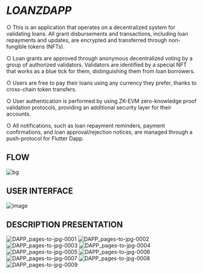 # *LOANZDAPP*  

○ This is an application that operates on a decentralized system for validating loans. All grant disbursements and transactions, including loan repayments and updates, are encrypted and transferred through non-fungible tokens (NFTs). 

○ Loan grants are approved through anonymous decentralized voting by a group of authorized validators. Validators are identified by a special NFT that works as a blue tick for them, distinguishing them from loan borrowers. 

○ Users are free to pay their loans using any currency they prefer, thanks to cross-chain token transfers. 

○ User authentication is performed by using ZK-EVM zero-knowledge proof validation protocols, providing an additional security layer for their accounts. 

○ All notifications, such as loan repayment reminders, payment confirmations, and loan approval/rejection notices, are managed through a push-protocol for Flutter Dapp.


## FLOW
![bg](https://github.com/Tanmaydeep-Singh/loanzdaap-ETHIndia/assets/92568870/f37ff4a9-6a49-4742-a133-b524d2c6ac38)


## USER INTERFACE
![image](https://github.com/Tanmaydeep-Singh/loanzdaap-ETHIndia/assets/92568870/2bac4f43-e454-44f6-b02e-959bde9d0115)

## DESCRIPTION PRESENTATION
![DAPP_pages-to-jpg-0001](https://github.com/Tanmaydeep-Singh/loanzdaap-ETHIndia/assets/92568870/eeaf3f15-9b1c-45e1-9703-0137ed51eaaa)
![DAPP_pages-to-jpg-0002](https://github.com/Tanmaydeep-Singh/loanzdaap-ETHIndia/assets/92568870/4282121e-4061-48de-adaf-47ad73fd5872)
![DAPP_pages-to-jpg-0003](https://github.com/Tanmaydeep-Singh/loanzdaap-ETHIndia/assets/92568870/4c3dacc4-ab81-47e1-8559-92a0eaf68867)
![DAPP_pages-to-jpg-0004](https://github.com/Tanmaydeep-Singh/loanzdaap-ETHIndia/assets/92568870/19097668-6ae9-4871-930a-6fb10691c52b)
![DAPP_pages-to-jpg-0005](https://github.com/Tanmaydeep-Singh/loanzdaap-ETHIndia/assets/92568870/dfd94150-a69b-4516-ac83-6a508782e259)
![DAPP_pages-to-jpg-0006](https://github.com/Tanmaydeep-Singh/loanzdaap-ETHIndia/assets/92568870/142e890f-4dc6-4d6d-8c05-cb1243102feb)
![DAPP_pages-to-jpg-0007](https://github.com/Tanmaydeep-Singh/loanzdaap-ETHIndia/assets/92568870/d8ed8e97-2735-4efb-9b00-0eb2bbd7dad4)
![DAPP_pages-to-jpg-0008](https://github.com/Tanmaydeep-Singh/loanzdaap-ETHIndia/assets/92568870/6b9683d7-a034-4c92-bfca-4ee1d541992e)
![DAPP_pages-to-jpg-0009](https://github.com/Tanmaydeep-Singh/loanzdaap-ETHIndia/assets/92568870/8170aef2-4c59-4d1e-a005-44c7f64d7a46)





